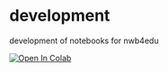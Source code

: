 # development
development of notebooks for nwb4edu

[![Open In Colab](https://colab.research.google.com/assets/colab-badge.svg)](http://colab.research.google.com/github/nwb4edu/development/)
